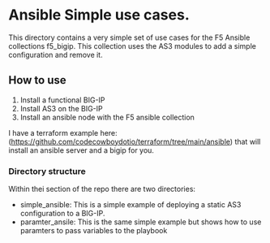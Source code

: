 # Ansible Simple use cases.

This directory contains a very simple set of use cases for the F5 Ansible collections f5_bigip.
This collection uses the AS3 modules to add a simple configuration and remove it.

## How to use
1. Install a functional BIG-IP
2. Install AS3 on the BIG-IP
3. Install an ansible node with the F5 ansible collection

I have a terraform example here: (https://github.com/codecowboydotio/terraform/tree/main/ansible) that will install an ansible server and a bigip for you.

### Directory structure
Within thei section of the repo there are two directories:

- simple_ansible: This is a simple example of deploying a static AS3 configuration to a BIG-IP.
- paramter_ansile: This is the same simple example but shows how to use paramters to pass variables to the playbook


